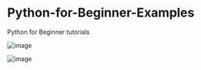# Python-for-Beginner-Examples
Python for Beginner tutorials 


![image](https://github.com/user-attachments/assets/bc3de2d8-eb7f-4c70-8e64-d8e7b71af4b5)


![image](https://github.com/user-attachments/assets/3b0e4604-b036-4b3e-9311-fc960c0e9233)

